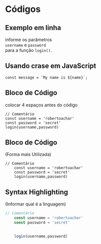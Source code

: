 # Códigos

## Exemplo em linha

informe os parâmetros  
`username` e `password`  
para a função `login()`.


## Usando crase em JavaScript

``const message = `My name is ${name}`;``

## Bloco de Código 

colocar 4 espaços antes do código

    // Comentário 
    const username = 'robertoachar'
    const password = 'secret'
    login(username,password)

## Bloco de Código
(Forma mais Utilizada)


```
// Comentário 
    const username = 'robertoachar'
    const password = 'secret'
    login(username,password)

```

## Syntax Highlighting
(Informar qual é a linguagem)


```javascript
// Comentário 
    const username = 'robertoachar'
    const password = 'secret'

    
    login(username,password)

```